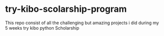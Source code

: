 # try-kibo-scolarship-program
This repo consist of all the challenging but amazing projects i did  during my 5 weeks try kibo python Scholarship
